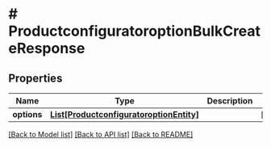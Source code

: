 # # ProductconfiguratoroptionBulkCreateResponse


## Properties 


Name | Type | Description | Notes
------------ | ------------- | ------------- | -------------
**options**| [**List[ProductconfiguratoroptionEntity]**](ProductconfiguratoroptionEntity.md) |   | [optional]


[[Back to Model list]](../../README.md#models) [[Back to API list]](../../README.md#endpoints) [[Back to README]](../../README.md)

